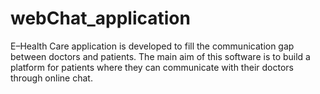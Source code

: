 # webChat_application

E–Health Care application is developed to fill the communication gap between doctors and patients.
The main aim of this software is to build a platform for patients where they can communicate with their doctors through online chat.

